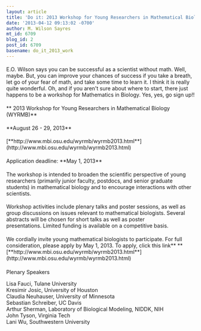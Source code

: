 ```yaml
---
layout: article
title: 'Do it: 2013 Workshop for Young Researchers in Mathematical Biology'
date: '2013-04-12 09:13:02 -0700'
author: M. Wilson Sayres
mt_id: 6709
blog_id: 2
post_id: 6709
basename: do_it_2013_work
---
```

<div markdown="block" style="margin-bottom: 14pt; margin-top: 14pt;">
E.O. Wilson says you can be successful as a scientist without math. Well, maybe. But, you can improve your chances of success if you take a breath, let go of your fear of math, and take some time to learn it. I think it is really quite wonderful. Oh, and if you aren't sure about where to start, there just happens to be a workshop for Mathematics in Biology. Yes, yes, go sign up!!
</div>




<div markdown="block" style="margin-bottom: 14pt; margin-top: 14pt;">
**&nbsp;2013 Workshop for Young Researchers in Mathematical Biology (WYRMB)**
</div>




<div markdown="block" style="margin-bottom: 14pt; margin-top: 14pt;">
**August 26 - 29, 2013**
</div>




<div markdown="block" style="margin-bottom: 14pt; margin-top: 14pt;">
[**http://www.mbi.osu.edu/wyrmb/wyrmb2013.html**](http://www.mbi.osu.edu/wyrmb/wyrmb2013.html)
</div>




<div markdown="block" style="margin-bottom: 14pt; margin-top: 14pt;">
Application deadline:&nbsp;**May 1, 2013**
</div>




<div markdown="block" style="margin-bottom: 14pt; margin-top: 14pt;">
The workshop is intended to broaden the scientific perspective of young researchers
(primarily junior faculty, postdocs, and senior graduate students) in mathematical biology and to encourage interactions with other
scientists.
</div>




<div markdown="block" style="margin-bottom: 14pt; margin-top: 14pt;">
Workshop
activities include plenary talks and poster sessions, as well as group 
discussions on issues relevant to mathematical biologists. Several 
abstracts will be chosen
for short talks as well as poster presentations.&nbsp;Limited funding is available on a competitive basis.
</div>




<div markdown="block" style="margin-bottom: 14pt; margin-top: 14pt;">
We
cordially invite young mathematical biologists to participate. For full
consideration, please apply by May 1, 2013. To apply, click this link**&nbsp;**[**http://www.mbi.osu.edu/wyrmb/wyrmb2013.html**](http://www.mbi.osu.edu/wyrmb/wyrmb2013.html)
</div>



#### 
Plenary Speakers<br />



Lisa Fauci, Tulane University<br />
Kresimir Josic, University of Houston<br />
Claudia Neuhauser, University of Minnesota<br />
Sebastian Schreiber, UC Davis<br />
Arthur Sherman, Laboratory of Biological Modeling, NIDDK, NIH<br />
John Tyson, Virginia Tech<br />
Lani Wu, Southwestern University

